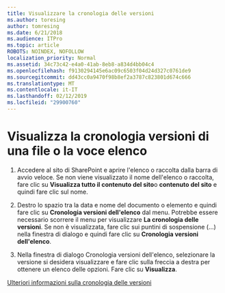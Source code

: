 ```yaml
---
title: Visualizzare la cronologia delle versioni
ms.author: toresing
author: tomresing
ms.date: 6/21/2018
ms.audience: ITPro
ms.topic: article
ROBOTS: NOINDEX, NOFOLLOW
localization_priority: Normal
ms.assetid: 34c73c42-e4a0-41ab-8eb8-a834d4bb04c4
ms.openlocfilehash: f9130294145e6ac09c6503f04d24d327c0761de9
ms.sourcegitcommit: dd43cc0a9470f98b8ef2a3787c823801d674c666
ms.translationtype: MT
ms.contentlocale: it-IT
ms.lasthandoff: 02/12/2019
ms.locfileid: "29900760"
---
```

# <a name="view-version-history-of-a-file-or-list-item"></a>Visualizza la cronologia versioni di una file o la voce elenco

1. Accedere al sito di SharePoint e aprire l'elenco o raccolta dalla barra di avvio veloce. Se non viene visualizzato il nome dell'elenco o raccolta, fare clic su **Visualizza tutto il contenuto del sito**o **contenuto del sito** e quindi fare clic sul nome.
    
2. Destro lo spazio tra la data e nome del documento o elemento e quindi fare clic su **Cronologia versioni dell'elenco** dal menu. Potrebbe essere necessario scorrere il menu per visualizzare **La cronologia delle versioni**. Se non è visualizzata, fare clic sui puntini di sospensione (...) nella finestra di dialogo e quindi fare clic su **Cronologia versioni dell'elenco**.
    
3. Nella finestra di dialogo Cronologia versioni dell'elenco, selezionare la versione si desidera visualizzare e fare clic sulla freccia a destra per ottenere un elenco delle opzioni. Fare clic su **Visualizza**.
    
[Ulteriori informazioni sulla cronologia delle versioni](https://go.microsoft.com/fwlink/?linkid=875709)
  

